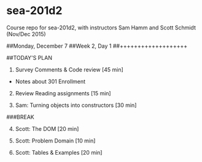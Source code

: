 # sea-201d2
Course repo for sea-201d2, with instructors Sam Hamm and Scott Schmidt (Nov/Dec 2015)


##Monday, December 7
##Week 2, Day 1
##+++++++++++++++++++

##TODAY'S PLAN

1. Survey Comments & Code review [45 min]
  - Notes about 301 Enrollment

2. Review Reading assignments [15 min]

3. Sam: Turning objects into constructors [30 min]

###BREAK

4. Scott: The DOM [20 min]

5. Scott: Problem Domain [10 min]

6. Scott: Tables & Examples [20 min]

